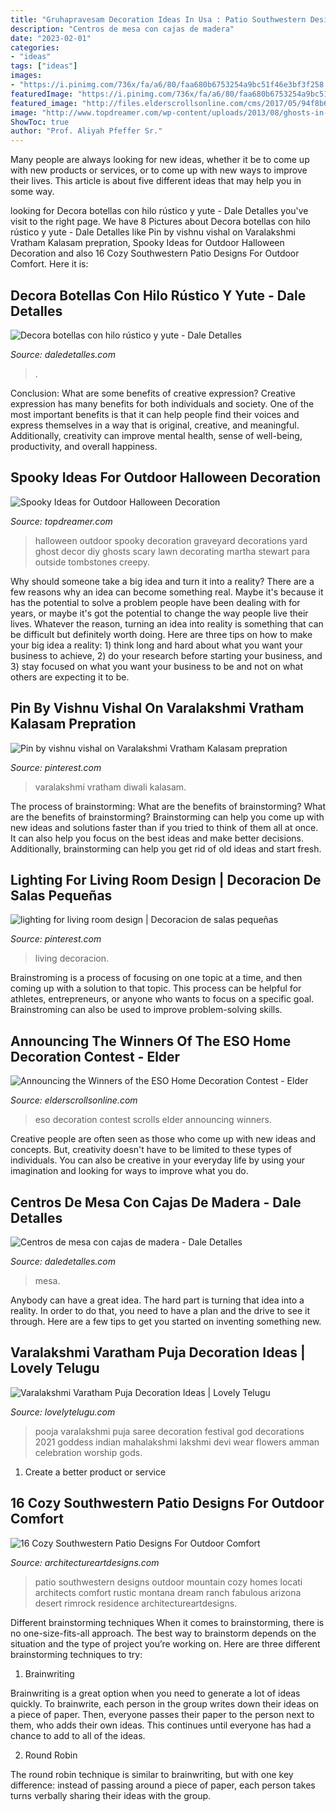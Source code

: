 ```yaml
---
title: "Gruhapravesam Decoration Ideas In Usa : Patio Southwestern Designs Outdoor Mountain Cozy Homes Locati Architects Comfort Rustic Montana Dream Ranch Fabulous Arizona Desert Rimrock Residence Architectureartdesigns"
description: "Centros de mesa con cajas de madera"
date: "2023-02-01"
categories:
- "ideas"
tags: ["ideas"]
images:
- "https://i.pinimg.com/736x/fa/a6/80/faa680b6753254a9bc51f46e3bf3f258.jpg"
featuredImage: "https://i.pinimg.com/736x/fa/a6/80/faa680b6753254a9bc51f46e3bf3f258.jpg"
featured_image: "http://files.elderscrollsonline.com/cms/2017/05/94f8b6adc48e438cd58bc4710b32af25.jpg"
image: "http://www.topdreamer.com/wp-content/uploads/2013/08/ghosts-in-your-backyard.jpg"
ShowToc: true
author: "Prof. Aliyah Pfeffer Sr."
---
```



Many people are always looking for new ideas, whether it be to come up with new products or services, or to come up with new ways to improve their lives. This article is about five different ideas that may help you in some way.

	

		
looking for Decora botellas con hilo rústico y yute - Dale Detalles you've visit to the right page. We have 8 Pictures about Decora botellas con hilo rústico y yute - Dale Detalles like Pin by vishnu vishal on Varalakshmi Vratham Kalasam prepration, Spooky Ideas for Outdoor Halloween Decoration and also 16 Cozy Southwestern Patio Designs For Outdoor Comfort. Here it is:
		
    
## Decora Botellas Con Hilo Rústico Y Yute - Dale Detalles

<img loading=lazy src="https://i0.wp.com/www.daledetalles.com/wp-content/uploads/2017/02/botellas-de-vidrio-decoradas3.jpg" onerror="this.onerror=null;this.src='https://tse4.mm.bing.net/th?id=OIP.9WJC5_Vw8xd2kiK0OYn4RwHaG1&amp;pid=15.1';" alt="Decora botellas con hilo rústico y yute - Dale Detalles">

_Source: daledetalles.com_

>. 

	

Conclusion: What are some benefits of creative expression?
Creative expression has many benefits for both individuals and society. One of the most important benefits is that it can help people find their voices and express themselves in a way that is original, creative, and meaningful. Additionally, creativity can improve mental health, sense of well-being, productivity, and overall happiness.

    
## Spooky Ideas For Outdoor Halloween Decoration

<img loading=lazy src="http://www.topdreamer.com/wp-content/uploads/2013/08/ghosts-in-your-backyard.jpg" onerror="this.onerror=null;this.src='https://tse4.mm.bing.net/th?id=OIP.BupJvpLQ_yrxhfggMUPl9gHaJQ&amp;pid=15.1';" alt="Spooky Ideas for Outdoor Halloween Decoration">

_Source: topdreamer.com_

>halloween outdoor spooky decoration graveyard decorations yard ghost decor diy ghosts scary lawn decorating martha stewart para outside tombstones creepy. 

	

Why should someone take a big idea and turn it into a reality?
There are a few reasons why an idea can become something real. Maybe it's because it has the potential to solve a problem people have been dealing with for years, or maybe it's got the potential to change the way people live their lives. Whatever the reason, turning an idea into reality is something that can be difficult but definitely worth doing. Here are three tips on how to make your big idea a reality: 1) think long and hard about what you want your business to achieve, 2) do your research before starting your business, and 3) stay focused on what you want your business to be and not on what others are expecting it to be.

    
## Pin By Vishnu Vishal On Varalakshmi Vratham Kalasam Prepration

<img loading=lazy src="https://i.pinimg.com/736x/16/61/99/166199c643eb3f349093a183915ef5de.jpg" onerror="this.onerror=null;this.src='https://tse4.mm.bing.net/th?id=OIP.eorICvHOjecl3LCizx7iTQHaJ4&amp;pid=15.1';" alt="Pin by vishnu vishal on Varalakshmi Vratham Kalasam prepration">

_Source: pinterest.com_

>varalakshmi vratham diwali kalasam. 

	

The process of brainstorming: What are the benefits of brainstorming?
What are the benefits of brainstorming?
Brainstorming can help you come up with new ideas and solutions faster than if you tried to think of them all at once. It can also help you focus on the best ideas and make better decisions. Additionally, brainstorming can help you get rid of old ideas and start fresh.

    
## Lighting For Living Room Design | Decoracion De Salas Pequeñas

<img loading=lazy src="https://i.pinimg.com/736x/fa/a6/80/faa680b6753254a9bc51f46e3bf3f258.jpg" onerror="this.onerror=null;this.src='https://tse1.mm.bing.net/th?id=OIP.ab-sBAPFStgIdejOVsNK2AHaLG&amp;pid=15.1';" alt="lighting for living room design | Decoracion de salas pequeñas">

_Source: pinterest.com_

>living decoracion. 

	

Brainstroming is a process of focusing on one topic at a time, and then coming up with a solution to that topic. This process can be helpful for athletes, entrepreneurs, or anyone who wants to focus on a specific goal. Brainstroming can also be used to improve problem-solving skills.

    
## Announcing The Winners Of The ESO Home Decoration Contest - Elder

<img loading=lazy src="http://files.elderscrollsonline.com/cms/2017/05/94f8b6adc48e438cd58bc4710b32af25.jpg" onerror="this.onerror=null;this.src='https://tse1.mm.bing.net/th?id=OIP.bQlw68Nm69YvVrOHb7FstAHaEK&amp;pid=15.1';" alt="Announcing the Winners of the ESO Home Decoration Contest - Elder">

_Source: elderscrollsonline.com_

>eso decoration contest scrolls elder announcing winners. 

	

Creative people are often seen as those who come up with new ideas and concepts. But, creativity doesn't have to be limited to these types of individuals. You can also be creative in your everyday life by using your imagination and looking for ways to improve what you do.

    
## Centros De Mesa Con Cajas De Madera - Dale Detalles

<img loading=lazy src="https://i0.wp.com/www.daledetalles.com/wp-content/uploads/2017/05/centros-de-mesa-con-cajas-de-madera23.jpg?resize=504%2C760" onerror="this.onerror=null;this.src='https://tse4.mm.bing.net/th?id=OIP.x5qa3d6tH1ZyFAj03pyUYgHaLK&amp;pid=15.1';" alt="Centros de mesa con cajas de madera - Dale Detalles">

_Source: daledetalles.com_

>mesa. 

	

Anybody can have a great idea. The hard part is turning that idea into a reality. In order to do that, you need to have a plan and the drive to see it through. Here are a few tips to get you started on inventing something new.

    
## Varalakshmi Varatham Puja Decoration Ideas | Lovely Telugu

<img loading=lazy src="http://www.lovelytelugu.com/wp-content/uploads/2016/08/648295b6d8fcca0a03bbaeb26133b22c.jpg" onerror="this.onerror=null;this.src='https://tse3.mm.bing.net/th?id=OIP.n6RAH7t6_L_qjkzMfVPM1QHaJ3&amp;pid=15.1';" alt="Varalakshmi Varatham Puja Decoration Ideas | Lovely Telugu">

_Source: lovelytelugu.com_

>pooja varalakshmi puja saree decoration festival god decorations 2021 goddess indian mahalakshmi lakshmi devi wear flowers amman celebration worship gods. 

	

1. Create a better product or service 

    
## 16 Cozy Southwestern Patio Designs For Outdoor Comfort

<img loading=lazy src="https://www.architectureartdesigns.com/wp-content/uploads/2016/04/16-Cozy-Southwestern-Patio-Designs-For-Outdoor-Comfort-2.jpg" onerror="this.onerror=null;this.src='https://tse1.mm.bing.net/th?id=OIP.Nm9B5zqeu9GgajxlhKgyKAHaE7&amp;pid=15.1';" alt="16 Cozy Southwestern Patio Designs For Outdoor Comfort">

_Source: architectureartdesigns.com_

>patio southwestern designs outdoor mountain cozy homes locati architects comfort rustic montana dream ranch fabulous arizona desert rimrock residence architectureartdesigns. 

	

Different brainstorming techniques
When it comes to brainstorming, there is no one-size-fits-all approach. The best way to brainstorm depends on the situation and the type of project you’re working on. Here are three different brainstorming techniques to try:
1. Brainwriting

Brainwriting is a great option when you need to generate a lot of ideas quickly. To brainwrite, each person in the group writes down their ideas on a piece of paper. Then, everyone passes their paper to the person next to them, who adds their own ideas. This continues until everyone has had a chance to add to all of the ideas.

2. Round Robin

The round robin technique is similar to brainwriting, but with one key difference: instead of passing around a piece of paper, each person takes turns verbally sharing their ideas with the group.

